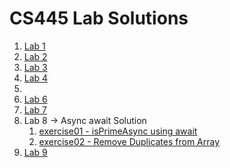 # CS445 Lab Solutions

1. [Lab 1](https://github.com/Tekleyigzaw21/CS445-lab-solns/blob/main/lab1/Lab%201%20Solution.pdf)
2. [Lab 2](https://github.com/Tekleyigzaw21/CS445-lab-solns/tree/main/lab2)
3. [Lab 3](https://github.com/Tekleyigzaw21/CS445-lab-solns/tree/main/lab3)
4. [Lab 4](https://github.com/Tekleyigzaw21/CS445-lab-solns/tree/main/lab4)
5.
6. [Lab 6](https://github.com/Tekleyigzaw21/CS445-lab-solns/tree/main/lab6)
7. [Lab 7](https://github.com/Tekleyigzaw21/CS445-lab-solns/tree/main/lab7)
8. Lab 8 -> Async await Solution
   1. [exercise01 - isPrimeAsync using await](./lab8/exercise01.js)
   2. [exercise02 - Remove Duplicates from Array](./lab8/exercise02.js)
9. [Lab 9](https://github.com/Tekleyigzaw21/CS445-lab-solns/tree/main/lab9)
